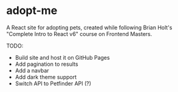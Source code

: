 # adopt-me
A React site for adopting pets, created while following Brian Holt's "Complete Intro to React v6" course on Frontend Masters.

TODO:
* Build site and host it on GitHub Pages
* Add pagination to results
* Add a navbar
* Add dark theme support
* Switch API to Petfinder API (?)
